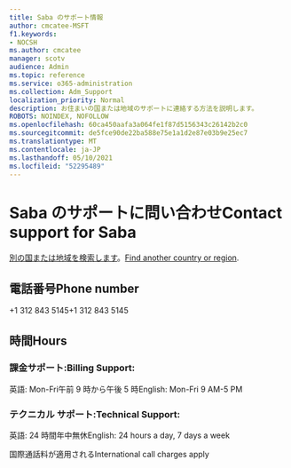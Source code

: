 ```yaml
---
title: Saba のサポート情報
author: cmcatee-MSFT
f1.keywords:
- NOCSH
ms.author: cmcatee
manager: scotv
audience: Admin
ms.topic: reference
ms.service: o365-administration
ms.collection: Adm_Support
localization_priority: Normal
description: お住まいの国または地域のサポートに連絡する方法を説明します。
ROBOTS: NOINDEX, NOFOLLOW
ms.openlocfilehash: 60ca450aafa3a064fe1f87d5156343c26142b2c0
ms.sourcegitcommit: de5fce90de22ba588e75e1a1d2e87e03b9e25ec7
ms.translationtype: MT
ms.contentlocale: ja-JP
ms.lasthandoff: 05/10/2021
ms.locfileid: "52295489"
---
```

# <a name="contact-support-for-saba"></a><span data-ttu-id="ef5f2-103">Saba のサポートに問い合わせ</span><span class="sxs-lookup"><span data-stu-id="ef5f2-103">Contact support for Saba</span></span>

<span data-ttu-id="ef5f2-104">[別の国または地域を検索します](../../business-video/get-help-support.md)。</span><span class="sxs-lookup"><span data-stu-id="ef5f2-104">[Find another country or region](../../business-video/get-help-support.md).</span></span>

## <a name="phone-number"></a><span data-ttu-id="ef5f2-105">電話番号</span><span class="sxs-lookup"><span data-stu-id="ef5f2-105">Phone number</span></span>
<span data-ttu-id="ef5f2-106">+1 312 843 5145</span><span class="sxs-lookup"><span data-stu-id="ef5f2-106">+1 312 843 5145</span></span>

## <a name="hours"></a><span data-ttu-id="ef5f2-107">時間</span><span class="sxs-lookup"><span data-stu-id="ef5f2-107">Hours</span></span>
### <a name="billing-support"></a><span data-ttu-id="ef5f2-108">課金サポート:</span><span class="sxs-lookup"><span data-stu-id="ef5f2-108">Billing Support:</span></span>

<span data-ttu-id="ef5f2-109">英語: Mon-Fri午前 9 時から午後 5 時</span><span class="sxs-lookup"><span data-stu-id="ef5f2-109">English: Mon-Fri 9 AM-5 PM</span></span>

### <a name="technical-support"></a><span data-ttu-id="ef5f2-110">テクニカル サポート:</span><span class="sxs-lookup"><span data-stu-id="ef5f2-110">Technical Support:</span></span>

<span data-ttu-id="ef5f2-111">英語: 24 時間年中無休</span><span class="sxs-lookup"><span data-stu-id="ef5f2-111">English: 24 hours a day, 7 days a week</span></span>

<span data-ttu-id="ef5f2-112">国際通話料が適用される</span><span class="sxs-lookup"><span data-stu-id="ef5f2-112">International call charges apply</span></span>
